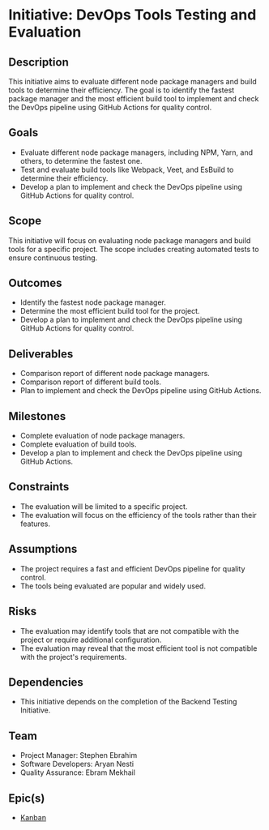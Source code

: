 # Initiative: DevOps Tools Testing and Evaluation

## Description

This initiative aims to evaluate different node package managers and build tools to determine their efficiency. The goal is to identify the fastest package manager and the most efficient build tool to implement and check the DevOps pipeline using GitHub Actions for quality control.

## Goals

- Evaluate different node package managers, including NPM, Yarn, and others, to determine the fastest one.
- Test and evaluate build tools like Webpack, Veet, and EsBuild to determine their efficiency.
- Develop a plan to implement and check the DevOps pipeline using GitHub Actions for quality control.

## Scope

This initiative will focus on evaluating node package managers and build tools for a specific project. The scope includes creating automated tests to ensure continuous testing.

## Outcomes

- Identify the fastest node package manager.
- Determine the most efficient build tool for the project.
- Develop a plan to implement and check the DevOps pipeline using GitHub Actions for quality control.

## Deliverables

- Comparison report of different node package managers.
- Comparison report of different build tools.
- Plan to implement and check the DevOps pipeline using GitHub Actions.

## Milestones

- Complete evaluation of node package managers.
- Complete evaluation of build tools.
- Develop a plan to implement and check the DevOps pipeline using GitHub Actions.

## Constraints

- The evaluation will be limited to a specific project.
- The evaluation will focus on the efficiency of the tools rather than their features.

## Assumptions

- The project requires a fast and efficient DevOps pipeline for quality control.
- The tools being evaluated are popular and widely used.

## Risks

- The evaluation may identify tools that are not compatible with the project or require additional configuration.
- The evaluation may reveal that the most efficient tool is not compatible with the project's requirements.

## Dependencies

- This initiative depends on the completion of the Backend Testing Initiative.

## Team

- Project Manager: Stephen Ebrahim
- Software Developers: Aryan Nesti
- Quality Assurance: Ebram Mekhail


## Epic(s)

- [Kanban](./epics/devops_and_site_reliability_epic.md)
